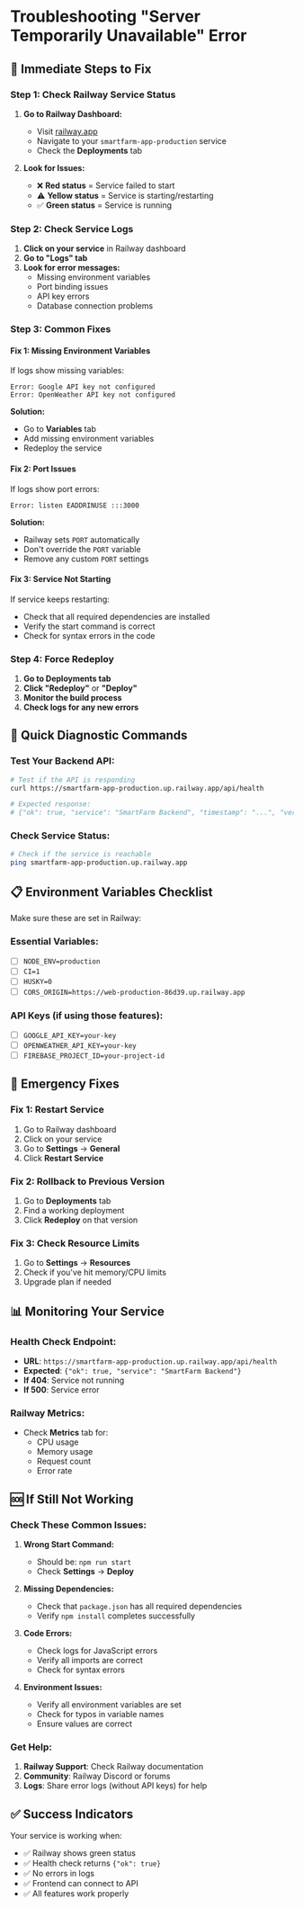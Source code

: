 # Troubleshooting "Server Temporarily Unavailable" Error

## 🚨 **Immediate Steps to Fix**

### **Step 1: Check Railway Service Status**

1. **Go to Railway Dashboard:**
   - Visit [railway.app](https://railway.app)
   - Navigate to your `smartfarm-app-production` service
   - Check the **Deployments** tab

2. **Look for Issues:**
   - ❌ **Red status** = Service failed to start
   - ⚠️ **Yellow status** = Service is starting/restarting
   - ✅ **Green status** = Service is running

### **Step 2: Check Service Logs**

1. **Click on your service** in Railway dashboard
2. **Go to "Logs" tab**
3. **Look for error messages:**
   - Missing environment variables
   - Port binding issues
   - API key errors
   - Database connection problems

### **Step 3: Common Fixes**

#### **Fix 1: Missing Environment Variables**
If logs show missing variables:
```
Error: Google API key not configured
Error: OpenWeather API key not configured
```

**Solution:**
- Go to **Variables** tab
- Add missing environment variables
- Redeploy the service

#### **Fix 2: Port Issues**
If logs show port errors:
```
Error: listen EADDRINUSE :::3000
```

**Solution:**
- Railway sets `PORT` automatically
- Don't override the `PORT` variable
- Remove any custom `PORT` settings

#### **Fix 3: Service Not Starting**
If service keeps restarting:
- Check that all required dependencies are installed
- Verify the start command is correct
- Check for syntax errors in the code

### **Step 4: Force Redeploy**

1. **Go to Deployments tab**
2. **Click "Redeploy"** or **"Deploy"**
3. **Monitor the build process**
4. **Check logs for any new errors**

## 🔧 **Quick Diagnostic Commands**

### **Test Your Backend API:**
```bash
# Test if the API is responding
curl https://smartfarm-app-production.up.railway.app/api/health

# Expected response:
# {"ok": true, "service": "SmartFarm Backend", "timestamp": "...", "version": "1.0.0"}
```

### **Check Service Status:**
```bash
# Check if the service is reachable
ping smartfarm-app-production.up.railway.app
```

## 📋 **Environment Variables Checklist**

Make sure these are set in Railway:

### **Essential Variables:**
- [ ] `NODE_ENV=production`
- [ ] `CI=1`
- [ ] `HUSKY=0`
- [ ] `CORS_ORIGIN=https://web-production-86d39.up.railway.app`

### **API Keys (if using those features):**
- [ ] `GOOGLE_API_KEY=your-key`
- [ ] `OPENWEATHER_API_KEY=your-key`
- [ ] `FIREBASE_PROJECT_ID=your-project-id`

## 🚨 **Emergency Fixes**

### **Fix 1: Restart Service**
1. Go to Railway dashboard
2. Click on your service
3. Go to **Settings** → **General**
4. Click **Restart Service**

### **Fix 2: Rollback to Previous Version**
1. Go to **Deployments** tab
2. Find a working deployment
3. Click **Redeploy** on that version

### **Fix 3: Check Resource Limits**
1. Go to **Settings** → **Resources**
2. Check if you've hit memory/CPU limits
3. Upgrade plan if needed

## 📊 **Monitoring Your Service**

### **Health Check Endpoint:**
- **URL**: `https://smartfarm-app-production.up.railway.app/api/health`
- **Expected**: `{"ok": true, "service": "SmartFarm Backend"}`
- **If 404**: Service not running
- **If 500**: Service error

### **Railway Metrics:**
- Check **Metrics** tab for:
  - CPU usage
  - Memory usage
  - Request count
  - Error rate

## 🆘 **If Still Not Working**

### **Check These Common Issues:**

1. **Wrong Start Command:**
   - Should be: `npm run start`
   - Check **Settings** → **Deploy**

2. **Missing Dependencies:**
   - Check that `package.json` has all required dependencies
   - Verify `npm install` completes successfully

3. **Code Errors:**
   - Check logs for JavaScript errors
   - Verify all imports are correct
   - Check for syntax errors

4. **Environment Issues:**
   - Verify all environment variables are set
   - Check for typos in variable names
   - Ensure values are correct

### **Get Help:**
1. **Railway Support**: Check Railway documentation
2. **Community**: Railway Discord or forums
3. **Logs**: Share error logs (without API keys) for help

## ✅ **Success Indicators**

Your service is working when:
- ✅ Railway shows green status
- ✅ Health check returns `{"ok": true}`
- ✅ No errors in logs
- ✅ Frontend can connect to API
- ✅ All features work properly
